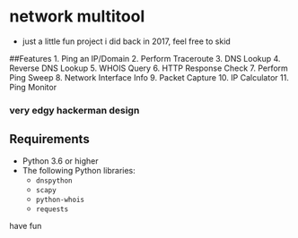 # network multitool
- just a little fun project i did back in 2017, feel free to skid
  
##Features
 	1.	Ping an IP/Domain
	2.	Perform Traceroute
	3.	DNS Lookup
	4.	Reverse DNS Lookup
	5.	WHOIS Query
	6.	HTTP Response Check
	7.	Perform Ping Sweep
	8.	Network Interface Info
	9.	Packet Capture
	10.	IP Calculator
	11.	Ping Monitor


### very edgy hackerman design

## Requirements
- Python 3.6 or higher
- The following Python libraries:
  - `dnspython`
  - `scapy`
  - `python-whois`
  - `requests`

have fun
